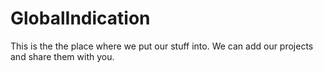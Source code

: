 # GlobalIndication
This is the the place where we put our stuff into. We can add our projects and share them with you.

